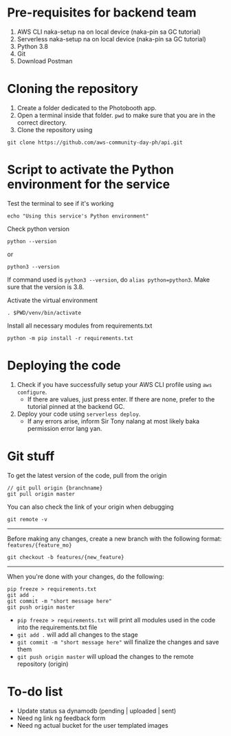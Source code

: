 # Pre-requisites for backend team

1. AWS CLI naka-setup na on local device (naka-pin sa GC tutorial)
2. Serverless naka-setup na on local device (naka-pin sa GC tutorial)
3. Python 3.8
4. Git
5. Download Postman

# Cloning the repository

1. Create a folder dedicated to the Photobooth app.
2. Open a terminal inside that folder. `pwd` to make sure that you are in the correct directory.
3. Clone the repository using

```
git clone https://github.com/aws-community-day-ph/api.git
```

# Script to activate the Python environment for the service

Test the terminal to see if it's working

```
echo "Using this service's Python environment"
```

Check python version

```
python --version
```

or

```
python3 --version
```

If command used is `python3 --version`, do `alias python=python3`. Make sure that the version is 3.8.

Activate the virtual environment

```
. $PWD/venv/bin/activate
```

Install all necessary modules from requirements.txt

```
python -m pip install -r requirements.txt
```

# Deploying the code

1. Check if you have successfully setup your AWS CLI profile using `aws configure`.
    - If there are values, just press enter. If there are none, prefer to the tutorial pinned at the backend GC.
2. Deploy your code using `serverless deploy`.
    - If any errors arise, inform Sir Tony nalang at most likely baka permission error lang yan.

# Git stuff

To get the latest version of the code, pull from the origin

```
// git pull origin {branchname}
git pull origin master
```

You can also check the link of your origin when debugging

```
git remote -v
```

---

Before making any changes, create a new branch with the following format: `features/{feature_mo}`

```
git checkout -b features/{new_feature}
```

---

When you're done with your changes, do the following:

```
pip freeze > requirements.txt
git add .
git commit -m "short message here"
git push origin master
```

-   `pip freeze > requirements.txt` will print all modules used in the code into the requirements.txt file
-   `git add .` will add all changes to the stage
-   `git commit -m "short message here"` will finalize the changes and save them
-   `git push origin master` will upload the changes to the remote repository (origin)

# To-do list

-   Update status sa dynamodb (pending | uploaded | sent)
-   Need ng link ng feedback form
-   Need ng actual bucket for the user templated images

